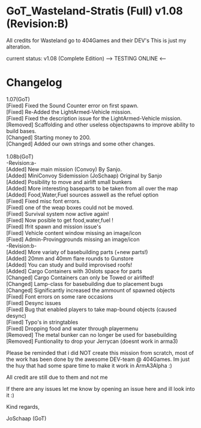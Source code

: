 GoT_Wasteland-Stratis (Full) v1.08 (Revision:B)
==================================

All credits for Wasteland go to 404Games and their DEV's
This is just my alteration.

current status: v1.08 (Complete Edition) --> TESTING ONLINE <--

Changelog
=========
1.07(GoT)<br/>
[Fixed] Fixed the Sound Counter error on first spawn.<br/>
[Fixed] Re-Added the LightArmed-Vehicle mission.<br/>
[Fixed] Fixed the description issue for the LightArmed-Vehicle mission.<br/>
[Removed] Scaffolding and other useless objectspawns to improve ability to build bases.<br/>
[Changed] Starting money to 200.<br/>
[Changed] Added our own strings and some other changes.<br/>
<br/>
1.08b(GoT)<br/>
-Revision:a-<br/>
[Added] New main mission (Convoy) By Sanjo.<br/>
[Added] MiniConvoy Sidemission (JoSchaap) Original by Sanjo<br/>
[Added] Posibility to move and airlift small bunkers<br/>
[Added] More interesting baseparts to be taken from all over the map<br/>
[Added] Food,Water,Fuel sources asswell as the refuel option<br/>
[Fixed] Fixed misc font errors.<br/>
[Fixed] one of the weap boxes could not be moved.<br/>
[Fixed] Survival system now active again!<br/>
[Fixed] Now posible to get food,water,fuel !<br/>
[Fixed] Ifrit spawn and mission issue's<br/>
[Fixed] Vehicle content window missing an image/icon<br/>
[Fixed] Admin-Provinggrounds missing an image/icon<br>
-Revision:b-<br/>
[Added] More variaty of basebuilding parts (+new parts!)<br/>
[Added] 20mm and 40mm flare rounds to Gunstore<br/>
[Added] You can study and build improvised roofs!<br/>
[Added] Cargo Containers with 30slots space for parts<br/>
[Changed] Cargo Containers can only be Towed or airlifted!<br/>
[Changed] Lamp-class for basebuilding due to placement bugs<br/>
[Changed] Significantly increased the ammount of spawned objects<br/>
[Fixed] Font errors on some rare occasions<br/>
[Fixed] Desync issues<br/>
[Fixed] Bug that enabled players to take map-bound objects (caused desync)<br/>
[Fixed] Typo's in stringtables<br/>
[Fixed] Dropping food and water through playermenu<br/>
[Removed] The metal bunker can no longer be used for basebuilding<br/>
[Removed] Funtionality to drop your Jerrycan (doesnt work in arma3)<br/>


Please be reminded that i did NOT create this mission from scratch, most of the work has been done by the awesome DEV-team @ 404Games. Im just the huy that had some spare time to make it work in ArmA3Alpha :)

All credit are still due to them and not me


If there are any issues let me know by opening an issue here and ill look into it :)


Kind regards,

JoSchaap (GoT) 
